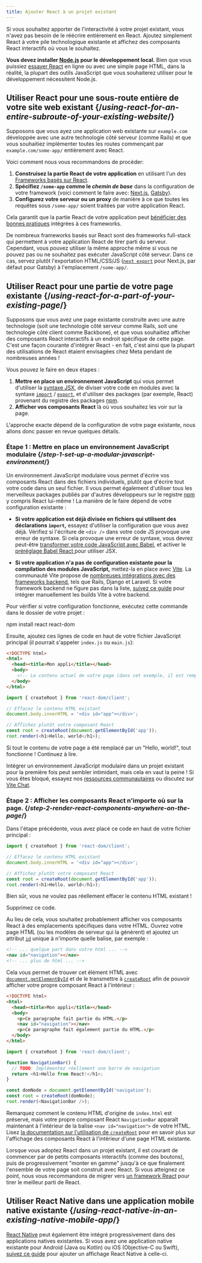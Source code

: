 ```yaml
---
title: Ajouter React à un projet existant
---
```


<Intro>

Si vous souhaitez apporter de l'interactivité à votre projet existant, vous n'avez pas besoin de le réécrire entièrement en React. Ajoutez simplement React à votre pile technologique existante et affichez des composants React interactifs où vous le souhaitez.

</Intro>

<Note>

**Vous devez installer [Node.js](https://nodejs.org/en/) pour le développement local.** Bien que vous puissiez [essayer React](/learn/installation#try-react) en ligne ou avec une simple page HTML, dans la réalité, la plupart des outils JavaScript que vous souhaiterez utiliser pour le développement nécessitent Node.js.

</Note>

## Utiliser React pour une sous-route entière de votre site web existant {/*using-react-for-an-entire-subroute-of-your-existing-website*/}

Supposons que vous ayez une application web existante sur `example.com` développée avec une autre technologie côté serveur (comme Rails) et que vous souhaitiez implémenter toutes les routes commençant par `example.com/some-app/` entièrement avec React.

Voici comment nous vous recommandons de procéder:

1. **Construisez la partie React de votre application** en utilisant l'un des [Frameworks basés sur React](/learn/start-a-new-react-project).
2. **Spécifiez `/some-app` comme le *chemin de base*** dans la configuration de votre framework (voici comment le faire avec: [Next.js](https://nextjs.org/docs/api-reference/next.config.js/basepath), [Gatsby](https://www.gatsbyjs.com/docs/how-to/previews-deploys-hosting/path-prefix/)).
3. **Configurez votre serveur ou un proxy** de manière à ce que toutes les requêtes sous `/some-app/` soient traitées par votre application React.

Cela garantit que la partie React de votre application peut [bénéficier des bonnes pratiques](/learn/start-a-new-react-project#can-i-use-react-without-a-framework) intégrées à ces frameworks.

De nombreux frameworks basés sur React sont des frameworks full-stack qui permettent à votre application React de tirer parti du serveur. Cependant, vous pouvez utiliser la même approche même si vous ne pouvez pas ou ne souhaitez pas exécuter JavaScript côté serveur. Dans ce cas, servez plutôt l'exportation HTML/CSS/JS ([`next export`](https://nextjs.org/docs/advanced-features/static-html-export) pour Next.js, par défaut pour Gatsby) à l'emplacement `/some-app/`.

## Utiliser React pour une partie de votre page existante {/*using-react-for-a-part-of-your-existing-page*/}

Supposons que vous avez une page existante construite avec une autre technologie (soit une technologie côté serveur comme Rails, soit une technologie côté client comme Backbone), et que vous souhaitiez afficher des composants React interactifs à un endroit spécifique de cette page. C'est une façon courante d'intégrer React - en fait, c'est ainsi que la plupart des utilisations de React étaient envisagées chez Meta pendant de nombreuses années !

Vous pouvez le faire en deux étapes :

1. **Mettre en place un environnement JavaScript** qui vous permet d'utiliser la [syntaxe JSX](/learn/writing-markup-with-jsx), de diviser votre code en modules avec la syntaxe [`import`](https://developer.mozilla.org/en-US/docs/Web/JavaScript/Reference/Statements/import) / [`export`](https://developer.mozilla.org/en-US/docs/Web/JavaScript/Reference/Statements/export), et d'utiliser des packages (par exemple, React) provenant du registre des packages [npm](https://www.npmjs.com/).
2. **Afficher vos composants React** là où vous souhaitez les voir sur la page.

L'approche exacte dépend de la configuration de votre page existante, nous allons donc passer en revue quelques détails.

### Étape 1 : Mettre en place un environnement JavaScript modulaire {/*step-1-set-up-a-modular-javascript-environment*/}

Un environnement JavaScript modulaire vous permet d'écrire vos composants React dans des fichiers individuels, plutôt que d'écrire tout votre code dans un seul fichier. Il vous permet également d'utiliser tous les merveilleux packages publiés par d'autres développeurs sur le registre [npm](https://www.npmjs.com/) y compris React lui-même ! La manière de le faire dépend de votre configuration existante :

* **Si votre application est déjà divisée en fichiers qui utilisent des déclarations `import`,** essayez d'utiliser la configuration que vous avez déjà. Vérifiez si l'écriture de `<div />` dans votre code JS provoque une erreur de syntaxe.  Si cela provoque une erreur de syntaxe, vous devrez peut-être [transformer votre code JavaScript avec Babel](https://babeljs.io/setup), et activer le [préréglage Babel React ](https://babeljs.io/docs/babel-preset-react) pour utiliser JSX.

* **Si votre application n'a pas de configuration existante pour la compilation des modules JavaScript,** mettez-la en place avec [Vite](https://vitejs.dev/). La communauté Vite propose de [nombreuses intégrations avec des frameworks backend](https://github.com/vitejs/awesome-vite#integrations-with-backends), tels que Rails, Django et Laravel. Si votre framework backend ne figure pas dans la liste, [suivez ce guide](https://vitejs.dev/guide/backend-integration.html) pour intégrer manuellement les builds Vite à votre backend.

Pour vérifier si votre configuration fonctionne, exécutez cette commande dans le dossier de votre projet :

<TerminalBlock>
npm install react react-dom
</TerminalBlock>

Ensuite, ajoutez ces lignes de code en haut de votre fichier JavaScript principal (il pourrait s'appeler `index.js` ou `main.js`):

<Sandpack>

```html index.html hidden
<!DOCTYPE html>
<html>
  <head><title>Mon appli</title></head>
  <body>
    <!-- Le contenu actuel de votre page (dans cet exemple, il est remplacé) -->
  </body>
</html>
```

```js index.js active
import { createRoot } from 'react-dom/client';

// Effacez le contenu HTML existant
document.body.innerHTML = '<div id="app"></div>';

// Affichez plutôt votre composant React
const root = createRoot(document.getElementById('app'));
root.render(<h1>Hello, world</h1>);
```

</Sandpack>

Si tout le contenu de votre page a été remplacé par un "Hello, world!", tout fonctionne ! Continuez à lire.

<Note>

Intégrer un environnement JavaScript modulaire dans un projet existant pour la première fois peut sembler intimidant, mais cela en vaut la peine ! Si vous êtes bloqué, essayez nos [ressources communautaires](/community) ou discutez sur [Vite Chat](https://chat.vitejs.dev/).

</Note>

### Étape 2 : Afficher les composants React n'importe où sur la page. {/*step-2-render-react-components-anywhere-on-the-page*/}

Dans l'étape précédente, vous avez placé ce code en haut de votre fichier principal :

```js
import { createRoot } from 'react-dom/client';

// Effacez le contenu HTML existant
document.body.innerHTML = '<div id="app"></div>';

// Affichez plutôt votre composant React
const root = createRoot(document.getElementById('app'));
root.render(<h1>Hello, world</h1>);
```

Bien sûr, vous ne voulez pas réellement effacer le contenu HTML existant !

Supprimez ce code.

Au lieu de cela, vous souhaitez probablement afficher vos composants React à des emplacements spécifiques dans votre HTML. Ouvrez votre page HTML (ou les modèles de serveur qui la génèrent) et ajoutez un attribut [`id`](https://developer.mozilla.org/en-US/docs/Web/HTML/Global_attributes/id) unique à n'importe quelle balise, par exemple :

```html
<!-- ... quelque part dans votre html ... -->
<nav id="navigation"></nav>
<!-- ... plus de html ... -->
```

Cela vous permet de trouver cet élément HTML avec [`document.getElementById`](https://developer.mozilla.org/en-US/docs/Web/API/Document/getElementById) et de le transmettre à [`createRoot`](/reference/react-dom/client/createRoot) afin de pouvoir afficher votre propre composant React à l'intérieur :

<Sandpack>

```html index.html
<!DOCTYPE html>
<html>
  <head><title>Mon appli</title></head>
  <body>
    <p>Ce paragraphe fait partie du HTML.</p>
    <nav id="navigation"></nav>
    <p>Ce paragraphe fait également partie du HTML.</p>
  </body>
</html>
```

```js index.js active
import { createRoot } from 'react-dom/client';

function NavigationBar() {
  // TODO: Implémentez réellement une barre de navigation
  return <h1>Hello from React!</h1>;
}

const domNode = document.getElementById('navigation');
const root = createRoot(domNode);
root.render(<NavigationBar />);
```

</Sandpack>

Remarquez comment le contenu HTML d'origine de `index.html` est préservé, mais votre propre composant React `NavigationBar` apparaît maintenant à l'intérieur de la balise `<nav id="navigation">` de votre HTML. Lisez [la documentation sur l'utilisation de `createRoot`](/reference/react-dom/client/createRoot#rendering-a-page-partially-built-with-react) pour en savoir plus sur l'affichage des composants React à l'intérieur d'une page HTML existante.

Lorsque vous adoptez React dans un projet existant, il est courant de commencer par de petits composants interactifs (comme des boutons), puis de progressivement "monter en gamme" jusqu'à ce que finalement l'ensemble de votre page soit construit avec React. Si vous atteignez ce point, nous vous recommandons de migrer vers [un framework React](/learn/start-a-new-react-project) pour tirer le meilleur parti de React.

## Utiliser React Native dans une application mobile native existante {/*using-react-native-in-an-existing-native-mobile-app*/}

[React Native](https://reactnative.dev/) peut également être intégré progressivement dans des applications natives existantes. Si vous avez une application native existante pour Android (Java ou Kotlin) ou iOS (Objective-C ou Swift), [suivez ce guide](https://reactnative.dev/docs/integration-with-existing-apps) pour ajouter un affichage React Native à celle-ci.

